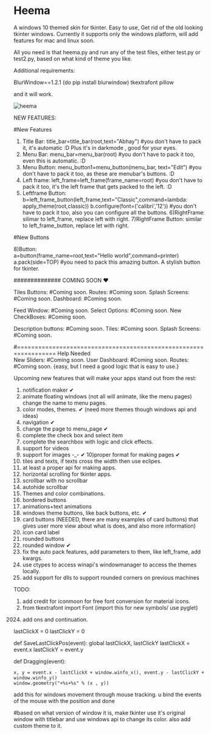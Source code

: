 # Heema
A windows 10 themed skin for tkinter. Easy to use, Get rid of the old looking tkinter windows. Currently it supports only the windows platform, will add features for mac and linux soon.

All you need is that heema.py and run any of the test files, either test.py or test2.py, based on what kind of theme you like. 

Additional requirements: 

BlurWindow==1.2.1 (do pip install blurwindow)
tkextrafont
pillow

and it will work.

![heema](https://user-images.githubusercontent.com/59841219/199723121-65c7a45b-a0e0-4137-88b5-19bf3953cb15.png)


NEW FEATURES: 

#New Features

1) Title Bar:         title_bar=title_bar(root,text="Abhay")                  #you don't have to pack it, it's automatic :D Plus it's in darkmode , good for your eyes.
2) Menu Bar:          menu_bar=menu_bar(root)                                 #you don't have to pack it too, even this is automatic. :D
3) Menu Button:       menu_button1=menu_button(menu_bar, text="Edit")         #you don't have to pack it too, as these are menubar's buttons. :D
4) Left frame:        left_frame=left_frame(frame_name=root)                  #you don't have to pack it too, it's the left frame that gets packed to the left. :D
5) Leftframe Button:  b=left_frame_button(left_frame,text="Classic",command=lambda: apply_theme(root,classic)) 
		      b.configure(font=('calibri','12'))
		      #you don't have to pack it too, also you can configure all the buttons.
6)RightFrame: 				silimar to left_frame, replace left with right. 
7)RightFrame Button: 	similar  to left_frame_button, replace let with right.

#New Buttons

8)Button:						
	a=button(frame_name=root,text="Hello world",command=printer)
	a.pack(side=TOP)	#you need to pack this amazing button. A stylish button for tkinter. 	
	
	
							
											
											
											

											
##############			COMING SOON ♥

Tiles Buttons:	 			#Coming soon.
Routes: 				#Coming soon.
Splash Screens:				#Coming soon.
Dashboard: 				#Coming soon.

Feed Window:				#Coming soon.
Select Options:				#Coming soon.
New CheckBoxes: 			#Coming soon.

Description buttons: 			#Coming soon.
Tiles:					#Coming soon.
Splash Screens: 			#Coming soon.



#=================================================================		  	Help Needed					
New Sliders: 				#Coming soon.
User Dashboard:				#Coming soon.
Routes: 				#Coming soon. {easy, but I need a good logic that is easy to use.}






Upcoming new features that will make your apps stand out from the rest:


1) notification maker ✔
2) animate floating windows (not all will animate, like the menu pages) change the name to menu pages.
3) color modes, themes. ✔ (need more themes though windows api and ideas)
4) navigation ✔
5) change the page to menu_page ✔
6) complete the check box and select item
7) complete the searchbox with logic and click effects. 
8) support for videos 
9) support for images -_- ✔
10)proper format for making pages ✔
11) tiles and texts, if texts cross the width then use eclipes. 
12) at least a proper api for making apps. 
13) horizontal scrolling for tkinter apps. 
14) scrollbar with no scrollbar 
15) autohide scrollbar
16) Themes and color combinations.
17) bordered buttons 
18) animations+text animations
19) windows theme buttons, like back buttons, etc. ✔
20) card buttons (NEEDED, there are many examples of card buttons) that gives user more view about what is does, and also more information)
21) icon card label
22) rounded buttons
23) rounded window ✔
24) fix the auto pack features, add parameters to them, like left_frame, add kwargs.
25) use ctypes to access winapi's windowmanager to access the themes locally.
26) add support for dlls to support rounded corners on previous machines



























TODO: 

1) add credit for iconmoon for free font conversion for material icons.
2) from tkextrafont import Font (import this for new symbols/ use pyglet) 





2024. add ons and continuation.


lastClickX = 0
lastClickY = 0


def SaveLastClickPos(event):
    global lastClickX, lastClickY
    lastClickX = event.x
    lastClickY = event.y


def Dragging(event):

	
	x, y = event.x - lastClickX + window.winfo_x(), event.y - lastClickY + window.winfo_y()
	window.geometry("+%s+%s" % (x , y))




add this for windows movement through mouse tracking. u bind the events of the mouse with the position and done


#based on what version of window it is, make tkinter use it's original window with titlebar and use windows api to change its color. also add custom theme to it. 





